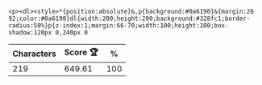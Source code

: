 `<p><dl><style>*{position:absolute}&,p{background:#0a6190}&{margin:26 92;color:#0a6190}dl{width:200;height:200;background:#328fc1;border-radius:50%}p{z-index:1;margin:66-70;width:100;height:100;box-shadow:120px 0,240px 0`

| Characters | Score 🏆 | %   |
| ---------- | -------- | --- |
| 219        | 649.61   | 100 |
